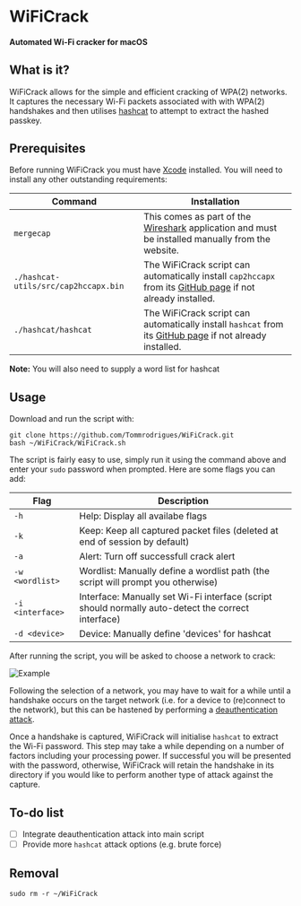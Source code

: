 # WiFiCrack
#### Automated Wi-Fi cracker for macOS

## What is it?

WiFiCrack allows for the simple and efficient cracking of WPA(2) networks. It captures the necessary Wi-Fi packets associated with with WPA(2) handshakes and then utilises [hashcat](https://github.com/hashcat/hashcat) to attempt to extract the hashed passkey.

## Prerequisites

Before running WiFiCrack you must have [Xcode](https://itunes.apple.com/us/app/xcode/id497799835?l=en&mt=12) installed. You will need to install any other outstanding requirements:

| Command | Installation |
| --- | --- |
| `mergecap` | This comes as part of the [Wireshark](https://www.wireshark.org) application and must be installed manually from the website. |
| `./hashcat-utils/src/cap2hccapx.bin` | The WiFiCrack script can automatically install `cap2hccapx` from its [GitHub page](https://github.com/hashcat/hashcat-utils.git) if not already installed. |
| `./hashcat/hashcat` | The WiFiCrack script can automatically install `hashcat` from its [GitHub page](https://github.com/hashcat/hashcat) if not already installed. |

**Note:** You will also need to supply a word list for hashcat

## Usage

Download and run the script with:
```
git clone https://github.com/Tommrodrigues/WiFiCrack.git
bash ~/WiFiCrack/WiFiCrack.sh
```

The script is fairly easy to use, simply run it using the command above and enter your `sudo` password when prompted. Here are some flags you can add:

| Flag | Description |
| --- | --- |
| `-h` | Help: Display all availabe flags |
| `-k` | Keep: Keep all captured packet files (deleted at end of session by default) |
| `-a` | Alert: Turn off successfull crack alert |
| `-w <wordlist>` | Wordlist: Manually define a wordlist path (the script will prompt you otherwise) |
| `-i <interface>` | Interface: Manually set Wi-Fi interface (script should normally auto-detect the correct interface) |
| `-d <device>` | Device: Manually define 'devices' for hashcat |

After running the script, you will be asked to choose a network to crack:

![Example](https://i.ibb.co/bWHfBPp/Screenshot-2018-12-13-at-20-26-34.png)

Following the selection of a network, you may have to wait for a while until a handshake occurs on the target network (i.e. for a device to (re)connect to the network), but this can be hastened by performing a [deauthentication attack](https://en.wikipedia.org/wiki/Wi-Fi_deauthentication_attack).

Once a handshake is captured, WiFiCrack will initialise `hashcat` to extract the Wi-Fi password. This step may take a while depending on a number of factors including your processing power. If successful you will be presented with the password, otherwise, WiFiCrack will retain the handshake in its directory if you would like to perform another type of attack against the capture.

## To-do list

- [ ] Integrate deauthentication attack into main script
- [ ] Provide more `hashcat` attack options (e.g. brute force)

## Removal

```
sudo rm -r ~/WiFiCrack
```
